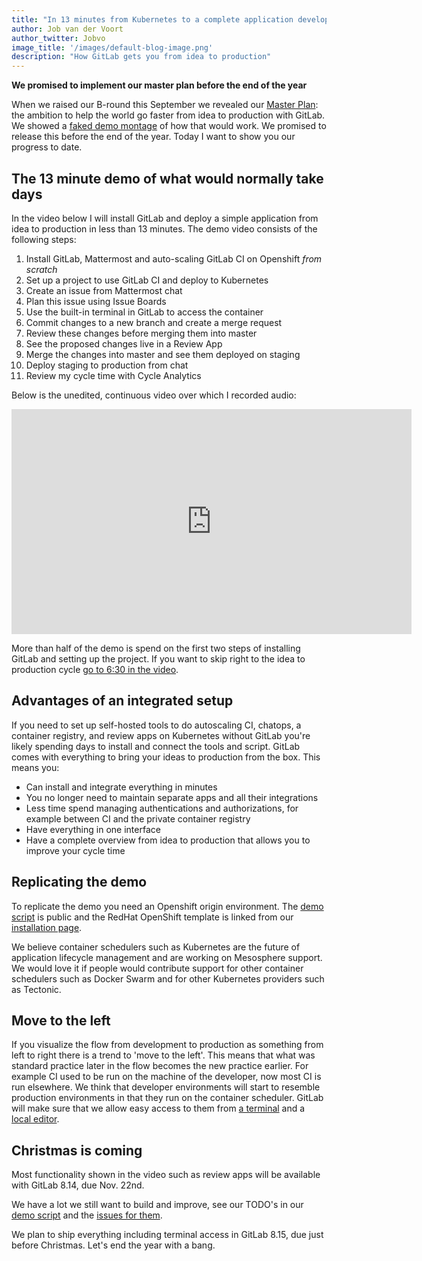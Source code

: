 ```yaml
---
title: "In 13 minutes from Kubernetes to a complete application development tool"
author: Job van der Voort
author_twitter: Jobvo
image_title: '/images/default-blog-image.png'
description: "How GitLab gets you from idea to production"
---
```


**We promised to implement our master plan before the end of the year**

When we raised our B-round this September we revealed our [Master Plan](https://about.gitlab.com/2016/09/14/gitlab-live-event-recap/):
the ambition to help the world go faster from idea to production with GitLab.
We showed a [faked demo montage](https://youtu.be/ZRcWCWatdas) of how that
would work. We promised to release this before the end of the year. Today I
want to show you our progress to date.

<!-- more -->

## The 13 minute demo of what would normally take days

In the video below I will install GitLab and deploy a simple application from
idea to production in less than 13 minutes.
The demo video consists of the following steps:

1. Install GitLab, Mattermost and auto-scaling GitLab CI on Openshift _from scratch_
1. Set up a project to use GitLab CI and deploy to Kubernetes
1. Create an issue from Mattermost chat
1. Plan this issue using Issue Boards
1. Use the built-in terminal in GitLab to access the container
1. Commit changes to a new branch and create a merge request
1. Review these changes before merging them into master
1. See the proposed changes live in a Review App
1. Merge the changes into master and see them deployed on staging
1. Deploy staging to production from chat
1. Review my cycle time with Cycle Analytics

Below is the unedited, continuous video over which I recorded audio:

<iframe width="640" height="360" src="https://www.youtube.com/embed/a7OIQfOJO-0" frameborder="0" allowfullscreen></iframe>

More than half of the demo is spend on the first two steps of installing GitLab
and setting up the project. If you want to skip right to the idea to production
cycle [go to 6:30 in the video](https://www.youtube.com/watch?v=a7OIQfOJO-0&t=6m30s).

## Advantages of an integrated setup

If you need to set up self-hosted tools to do autoscaling CI, chatops,
a container registry, and review apps on Kubernetes without GitLab you're
likely spending days to install and connect the tools and script.
GitLab comes with everything to bring your ideas to production from the box.
This means you:

- Can install and integrate everything in minutes
- You no longer need to maintain separate apps and all their integrations
- Less time spend managing authentications and authorizations,
for example between CI and the private container registry
- Have everything in one interface
- Have a complete overview from idea to production that allows you to improve your cycle time

## Replicating the demo

To replicate the demo you need an Openshift origin environment.
The [demo script](https://about.gitlab.com/handbook/sales/idea-to-production-demo/)
is public and the RedHat OpenShift template is linked from our
[installation page](https://about.gitlab.com/installation/).

We believe container schedulers such as Kubernetes are the future of
application lifecycle management and are working on Mesosphere support.
We would love it if people would contribute support for other container
schedulers such as Docker Swarm and for other Kubernetes providers such as
Tectonic.

## Move to the left

If you visualize the flow from development to production as something from left
to right there is a trend to 'move to the left'.
This means that what was standard practice later in the flow becomes the new
practice earlier. For example CI used to be run on the machine of the
developer, now most CI is run elsewhere.
We think that developer environments will start to resemble production
environments in that they run on the container scheduler.
GitLab will make sure that we allow easy access to them from
[a terminal](https://gitlab.com/gitlab-org/gitlab-ce/issues/22864) and a
[local editor](https://gitlab.com/gitlab-org/gitlab-ce/issues/22876).

## Christmas is coming

Most functionality shown in the video such as review apps will be available with GitLab 8.14, due Nov. 22nd.

We have a lot we still want to build and improve, see our TODO's in our [demo script](https://about.gitlab.com/handbook/sales/idea-to-production-demo/) and the [issues for them](https://gitlab.com/groups/gitlab-org/issues?scope=all&state=opened&utf8=%E2%9C%93&label_name%5B%5D=idea-to-production).

We plan to ship everything including terminal access in GitLab 8.15, due just
before Christmas.
Let's end the year with a bang.

